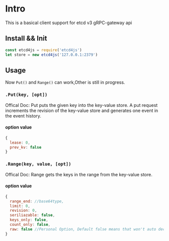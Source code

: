 # Intro

This is a basical client support for  etcd v3 gRPC-gateway  api


## Install && Init
``` js
const etcd4js = require('etcd4js')
let store = new etcd4js('127.0.0.1:2379')
```

## Usage
Now ``Put()`` and ``Range()`` can work,Other is still in progress.

### `.Put(key, [opt])`

Offical Doc: Put puts the given key into the key-value store. A put request increments the revision of the key-value store and generates one event in the event history.  
#### option value
``` js
{
  lease: 0,
  prev_kv: false
}
```

### `.Range(key, value, [opt])`

Offical Doc: Range gets the keys in the range from the key-value store.
  
#### option value
``` js
{
  range_end: //base64type,
  limit: 0,
  revision: 0,
  seriliazable: false,
  keys_only: false,
  count_only: false,
  raw: false //Personal Option, Default false means that won't auto decrypt base64 key/value in return
}
```